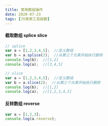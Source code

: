 ```yaml
---
title: 常用数组操作
date: 2020-07-23
tags: [JS常用工具函数]
---
```


#### 截取数组 splice slice
``` javascript
// splice
var a = [1,2,3,4,5];  //定义数组
var b = a.splice(2);  //从第三个元素开始执行删除
console.log(b);  //[1,2]
console.log(a);  //[3,4,5]

// slice
var a = [1,2,3,4,5];  //定义数组
var b = a.slice(2);  //从第三个元素开始执行删除
console.log(b);  //[1,2]
console.log(a);  //[1,2,3,4,5]
```




#### 反转数组 reverse
``` javascript
var a = [1,2,3];
console.log(a.reverse);
```